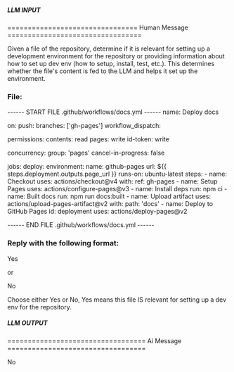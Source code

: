 ##### LLM INPUT #####
================================ Human Message =================================

Given a file of the repository, determine if it is relevant for setting up a development environment for the repository or providing information about how to set up dev env (how to setup, install, test, etc.). This determines whether the file's content is fed to the LLM and helps it set up the environment.

### File:
------ START FILE .github/workflows/docs.yml ------
name: Deploy docs

on:
  push:
    branches: ['gh-pages']
  workflow_dispatch:

permissions:
  contents: read
  pages: write
  id-token: write

concurrency:
  group: 'pages'
  cancel-in-progress: false

jobs:
  deploy:
    environment:
      name: github-pages
      url: ${{ steps.deployment.outputs.page_url }}
    runs-on: ubuntu-latest
    steps:
      - name: Checkout
        uses: actions/checkout@v4
        with:
          ref: gh-pages
      - name: Setup Pages
        uses: actions/configure-pages@v3
      - name: Install deps
        run: npm ci
      - name: Built docs
        run: npm run docs:built
      - name: Upload artifact
        uses: actions/upload-pages-artifact@v2
        with:
          path: 'docs'
      - name: Deploy to GitHub Pages
        id: deployment
        uses: actions/deploy-pages@v2

------ END FILE .github/workflows/docs.yml ------

### Reply with the following format:

<rel>Yes</rel>

or

<rel>No</rel>

Choose either Yes or No, Yes means this file IS relevant for setting up a dev env for the repository.

##### LLM OUTPUT #####
================================== Ai Message ==================================

<rel>No</rel>